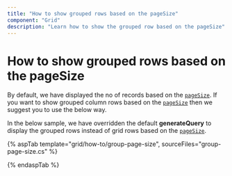 ```yaml
---
title: "How to show grouped rows based on the pageSize"
component: "Grid"
description: "Learn how to show the grouped row based on the pageSize"
---
```


# How to show grouped rows based on the pageSize

By default, we have displayed the no of records based on the [`pageSize`](https://help.syncfusion.com/cr/aspnetcore-js2/Syncfusion.EJ2.Grids.GridPageSettings.html#Syncfusion_EJ2_Grids_GridPageSettings_PageSize). If you want to show grouped column rows based on the [`pageSize`](https://help.syncfusion.com/cr/aspnetcore-js2/Syncfusion.EJ2.Grids.GridPageSettings.html#Syncfusion_EJ2_Grids_GridPageSettings_PageSize) then we suggest you to use the below way.

In the below sample, we have overridden the default **generateQuery** to display the grouped rows instead of grid rows based on the [`pageSize`](https://help.syncfusion.com/cr/aspnetcore-js2/Syncfusion.EJ2.Grids.GridPageSettings.html#Syncfusion_EJ2_Grids_GridPageSettings_PageSize).

{% aspTab template="grid/how-to/group-page-size", sourceFiles="group-page-size.cs" %}

{% endaspTab %}